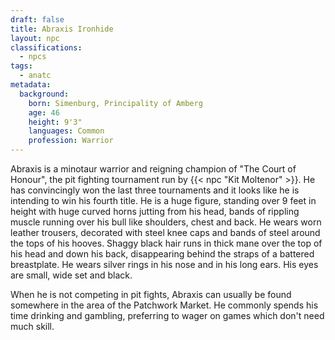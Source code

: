 ```yaml
---
draft: false
title: Abraxis Ironhide
layout: npc
classifications:
  - npcs
tags:
  - anatc
metadata:
  background:
    born: Simenburg, Principality of Amberg
    age: 46
    height: 9'3"
    languages: Common
    profession: Warrior
---
```

Abraxis is a minotaur warrior and reigning champion of "The Court of Honour", the pit fighting tournament run by {{< npc "Kit Moltenor" >}}. He has convincingly won the last three tournaments and it looks like he is intending to win his fourth title. He is a huge figure, standing over 9 feet in height with huge curved horns jutting from his head, bands of rippling muscle running over his bull like shoulders, chest and back. He wears worn leather trousers, decorated with steel knee caps and bands of steel around the tops of his hooves. Shaggy black hair runs in thick mane over the top of his head and down his back, disappearing behind the straps of a battered breastplate. He wears silver rings in his nose and in his long ears. His eyes are small, wide set and black.

When he is not competing in pit fights, Abraxis can usually be found somewhere in the area of the Patchwork Market. He commonly spends his time drinking and gambling, preferring to wager on games which don't need much skill.
